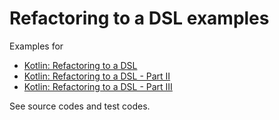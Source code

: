 # Refactoring to a DSL examples

Examples for 
- [Kotlin: Refactoring to a DSL](https://revbingo.github.io/kotlin/2017/06/25/kotlin-refactoring-dsl.html)
- [Kotlin: Refactoring to a DSL - Part II](https://revbingo.github.io/kotlin/2017/07/03/kotlin-refactoring-dsl-2.html)
- [Kotlin: Refactoring to a DSL - Part III](https://revbingo.github.io/kotlin/2017/07/09/kotlin-refactoring-dsl-3.html)

See source codes and test codes.